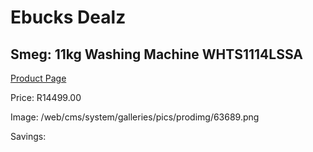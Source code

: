 
# Ebucks Dealz
## Smeg: 11kg Washing Machine WHTS1114LSSA
[Product Page](https://www.ebucks.com/web/shop/productSelected.do?prodId=1183616032&catId=1196429345)

Price: R14499.00

Image: /web/cms/system/galleries/pics/prodimg/63689.png

Savings: 


	